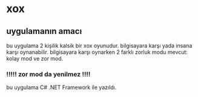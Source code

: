 # xox
## uygulamanın amacı
bu uygulama 2 kişilik kalsik bir xox oyunudur. bilgisayara karşı yada insana karşı oynanabilir. bilgisayara karşı oynarken 2 farklı zorluk modu mevcut: kolay mod ve zor mod.
### !!!!!  zor mod da yenilmez  !!!!

bu uygulama C# .NET Framework ile yazıldı.
